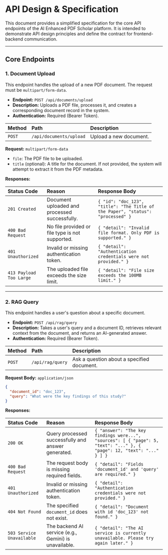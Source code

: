 # API Design & Specification

This document provides a simplified specification for the core API endpoints of the AI Enhanced PDF Scholar platform. It is intended to demonstrate API design principles and define the contract for frontend-backend communication.

---

## Core Endpoints

### 1. Document Upload

This endpoint handles the upload of a new PDF document. The request must be `multipart/form-data`.

- **Endpoint:** `POST /api/documents/upload`
- **Description:** Uploads a PDF file, processes it, and creates a corresponding document record in the system.
- **Authentication:** Required (Bearer Token).

| Method | Path | Description |
| :--- | :--- | :--- |
| `POST` | `/api/documents/upload` | Upload a new document. |

**Request:** `multipart/form-data`
- `file`: The PDF file to be uploaded.
- `title` (optional): A title for the document. If not provided, the system will attempt to extract it from the PDF metadata.

**Responses:**

| Status Code | Reason | Response Body |
| :--- | :--- | :--- |
| `201 Created` | Document uploaded and processed successfully. | `{ "id": "doc_123", "title": "The Title of the Paper", "status": "processed" }` |
| `400 Bad Request` | No file provided or file type is not supported. | `{ "detail": "Invalid file format. Only PDF is supported." }` |
| `401 Unauthorized` | Invalid or missing authentication token. | `{ "detail": "Authentication credentials were not provided." }` |
| `413 Payload Too Large` | The uploaded file exceeds the size limit. | `{ "detail": "File size exceeds the 100MB limit." }` |

---

### 2. RAG Query

This endpoint handles a user's question about a specific document.

- **Endpoint:** `POST /api/rag/query`
- **Description:** Takes a user's query and a document ID, retrieves relevant context from the document, and returns an AI-generated answer.
- **Authentication:** Required (Bearer Token).

| Method | Path | Description |
| :--- | :--- | :--- |
| `POST` | `/api/rag/query` | Ask a question about a specified document. |

**Request Body:** `application/json`
```json
{
  "document_id": "doc_123",
  "query": "What were the key findings of this study?"
}
```

**Responses:**

| Status Code | Reason | Response Body |
| :--- | :--- | :--- |
| `200 OK` | Query processed successfully and answer generated. | `{ "answer": "The key findings were...", "sources": [ { "page": 5, "text": "..." }, { "page": 12, "text": "..." } ] }` |
| `400 Bad Request` | The request body is missing required fields. | `{ "detail": "Fields 'document_id' and 'query' are required." }` |
| `401 Unauthorized` | Invalid or missing authentication token. | `{ "detail": "Authentication credentials were not provided." }` |
| `404 Not Found` | The specified `document_id` does not exist. | `{ "detail": "Document with id 'doc_123' not found." }` |
| `503 Service Unavailable` | The backend AI service (e.g., Gemini) is unavailable. | `{ "detail": "The AI service is currently unavailable. Please try again later." }` |
